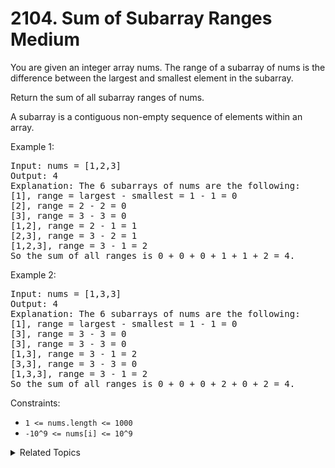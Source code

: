 # 2104. Sum of Subarray Ranges<br> Medium

You are given an integer array nums. The range of a subarray of nums is the difference between the largest and smallest element in the subarray.

Return the sum of all subarray ranges of nums.

A subarray is a contiguous non-empty sequence of elements within an array.


Example 1:

<pre>
Input: nums = [1,2,3]
Output: 4
Explanation: The 6 subarrays of nums are the following:
[1], range = largest - smallest = 1 - 1 = 0 
[2], range = 2 - 2 = 0
[3], range = 3 - 3 = 0
[1,2], range = 2 - 1 = 1
[2,3], range = 3 - 2 = 1
[1,2,3], range = 3 - 1 = 2
So the sum of all ranges is 0 + 0 + 0 + 1 + 1 + 2 = 4.
</pre>

Example 2:

<pre>
Input: nums = [1,3,3]
Output: 4
Explanation: The 6 subarrays of nums are the following:
[1], range = largest - smallest = 1 - 1 = 0
[3], range = 3 - 3 = 0
[3], range = 3 - 3 = 0
[1,3], range = 3 - 1 = 2
[3,3], range = 3 - 3 = 0
[1,3,3], range = 3 - 1 = 2
So the sum of all ranges is 0 + 0 + 0 + 2 + 0 + 2 = 4.
</pre>

Constraints:

- `1 <= nums.length <= 1000`
- `-10^9 <= nums[i] <= 10^9`

<details>

<summary> Related Topics </summary>

-   `Monotonic Stack`
-   `Array`

</details>